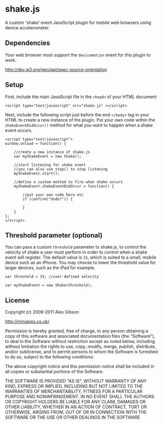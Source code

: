 shake.js
=======================================

A custom 'shake' event JavaScript plugin for mobile web browsers using device accelerometer.

Dependencies
---------------------------------------

Your web browser must support the `devicemotion` event for this plugin to work.

http://dev.w3.org/geo/api/spec-source-orientation

Setup
---------------------------------------

First, include the main JavaScript file in the `<head>` of your HTML document:

	<script type="text/javascript" src="shake.js" ></script>

Next, include the following script just before the end `</body>` tag in your HTML to create a new instance of the plugin. Put your own code within the `shakeEventDidOccur()` method for what you want to happen when a shake event occurs.

	<script type="text/javascript"> 
	window.onload = function() {

		//create a new instance of shake.js
		var myShakeEvent = new Shake();

		//start listening for shake event 
		//you can also use stop() to stop listening
		myShakeEvent.start();
	
		//define a custom method to fire when shake occurs
		myShakeEvent.shakeEventDidOccur = function() {
	
			//put your own code here etc
			if (confirm("Undo?")) {

			}
		}
	};
	</script>

Threshold parameter (optional)
---------------------------------------

You can pass a custom `threshold` parameter to shake.js, to control the velocity of shake a user must perform in order to control when a shake event will register. The default value is `15`, which is suited to a small, mobile device such as an iPhone. You may choose to lower the threshold value for larger devices, such as the iPad for example.
	
	var threshold = 15; //user defined velocity

	var myShakeEvent = new Shake(threshold);
	
License
---------------------------------------

Copyright (c) 2009-2011 Alex Gibson

http://miniapps.co.uk/

Permission is hereby granted, free of charge, to any person obtaining a copy of this software and associated documentation files (the "Software"), to deal in the Software without restriction except as noted below, including without limitation the rights to use, copy, modify, merge, publish, distribute, and/or sublicense, and to permit persons to whom the Software is furnished to do so, subject to the following conditions:

The above copyright notice and this permission notice shall be included in all copies or substantial portions of the Software.

THE SOFTWARE IS PROVIDED "AS IS", WITHOUT WARRANTY OF ANY KIND, EXPRESS OR IMPLIED, INCLUDING BUT NOT LIMITED TO THE WARRANTIES OF MERCHANTABILITY, FITNESS FOR A PARTICULAR PURPOSE AND NONINFRINGEMENT. IN NO EVENT SHALL THE AUTHORS OR COPYRIGHT HOLDERS BE LIABLE FOR ANY CLAIM, DAMAGES OR OTHER LIABILITY, WHETHER IN AN ACTION OF CONTRACT, TORT OR OTHERWISE, ARISING FROM, OUT OF OR IN CONNECTION WITH THE SOFTWARE OR THE USE OR OTHER DEALINGS IN THE SOFTWARE
